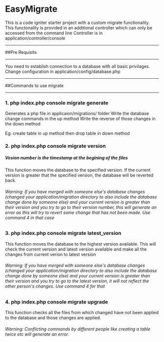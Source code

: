 # EasyMigrate

This is a code igniter starter project with a custom migrate functionality.
This functonality is provided in an additional controller which can only be accessed from the command line
Controller is in application/controller/console

*************

##Pre Requisits

*************

You need to establish connection to a database with all basic privilages.
Change configuration in application/config/database.php

***********************

##Commands to use migrate

***********************

### 1. php index.php console migrate generate <name>
Generates a php file in applicaion/migrations/ folder
Write the database change commands in the up method
Write the reverse of those changes in the down method

Eg: create table in up method then drop table in down method

### 2. php index.php console migrate version <version number>
##### Vesion number is the timestamp at the begining of the files
This function moves the database to the specified version.
If the current version is greater that the specified version, the database will be reverted back.

###### Warning: If you have merged with someone else's database changes (changed your application/migration directory to also include the database change done by someone else) and your current version is greater than their version and you try to go to their version number, this will generate an error as this will try to revert some change that has not been made. Use command 4 in that case

### 3. php index.php console migrate latest_version
This function moves the database to the highest version available.
This will check the current version and latest version available and make all the changes from current verion to latest version

###### Warning: If you have merged with someone else's database changes (changed your application/migration directory to also include the database change done by someone else) and your current version is greater than their version and you try to go to the latest version, it will not reflect the other person's changes. Use command 4 for that

### 4. php index.php console migrate upgrade
This function checks all the files from which changed have not been applied to the database and those changes are applied.

###### Warning: Conflicting commands by different people like creating a table twice etc will generate an error.